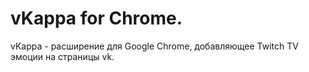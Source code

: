 # vKappa for Chrome.
vKappa - расширение для Google Chrome, добавляющее Twitch TV эмоции на страницы vk.
